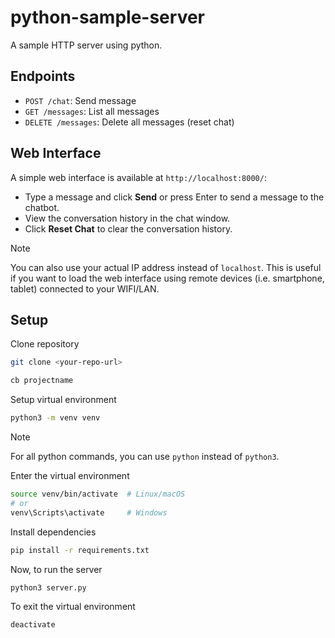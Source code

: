 python-sample-server
=====

A sample HTTP server using python.

## Endpoints

- `POST /chat`: Send message
- `GET /messages`: List all messages
- `DELETE /messages`: Delete all messages (reset chat)

## Web Interface

A simple web interface is available at `http://localhost:8000/`:
- Type a message and click **Send** or press Enter to send a message to the chatbot.
- View the conversation history in the chat window.
- Click **Reset Chat** to clear the conversation history.

> [!NOTE] 
> You can also use your actual IP address instead of `localhost`.
> This is useful if you want to load the web interface using remote devices (i.e. smartphone, tablet) connected to your WIFI/LAN.

## Setup

Clone repository

```sh
git clone <your-repo-url>

cb projectname
```

Setup virtual environment

```sh
python3 -m venv venv
```

> [!NOTE] 
> For all python commands, you can use `python` instead of `python3`.

Enter the virtual environment

```sh
source venv/bin/activate  # Linux/macOS
# or
venv\Scripts\activate     # Windows
```

Install dependencies

```sh
pip install -r requirements.txt
```

Now, to run the server

```sh
python3 server.py
```

To exit the virtual environment

```sh
deactivate
```
